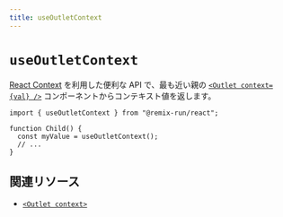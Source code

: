 ```yaml
---
title: useOutletContext
---
```


# `useOutletContext`

[React Context][react-context] を利用した便利な API で、最も近い親の [`<Outlet context={val} />`][outlet-context] コンポーネントからコンテキスト値を返します。

```tsx
import { useOutletContext } from "@remix-run/react";

function Child() {
  const myValue = useOutletContext();
  // ...
}
```

## 関連リソース

- [`<Outlet context>`][outlet-context]

[react-context]: https://react.dev/learn/passing-data-deeply-with-context
[outlet-context]: ../components/outlet#context

